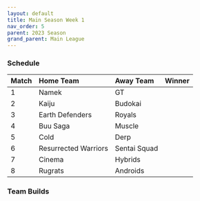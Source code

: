 ```yaml
---
layout: default
title: Main Season Week 1
nav_order: 5
parent: 2023 Season
grand_parent: Main League
---
```

### Schedule

| Match | Home Team            | Away Team    | Winner |
|:------|:---------------------|:-------------|:-------|
| 1     | Namek                | GT           |        |
| 2     | Kaiju                | Budokai      |        |
| 3     | Earth Defenders      | Royals       |        |
| 4     | Buu Saga             | Muscle       |        |
| 5     | Cold                 | Derp         |        |
| 6     | Resurrected Warriors | Sentai Squad |        |
| 7     | Cinema               | Hybrids      |        |
| 8     | Rugrats              | Androids     |        |
### Team Builds 

